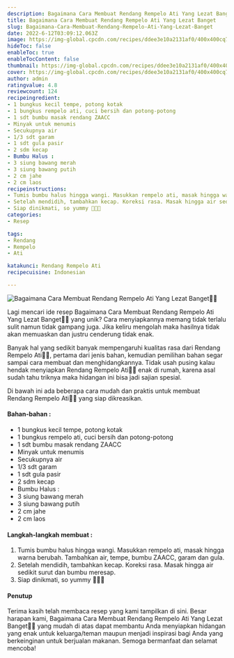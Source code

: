 ```yaml
---
description: Bagaimana Cara Membuat Rendang Rempelo Ati Yang Lezat Banget"
title: Bagaimana Cara Membuat Rendang Rempelo Ati Yang Lezat Banget
slug: Bagaimana-Cara-Membuat-Rendang-Rempelo-Ati-Yang-Lezat-Banget
date: 2022-6-12T03:09:12.063Z
image: https://img-global.cpcdn.com/recipes/ddee3e10a2131af0/400x400cq70/photo.jpg
hideToc: false
enableToc: true
enableTocContent: false
thumbnail: https://img-global.cpcdn.com/recipes/ddee3e10a2131af0/400x400cq70/photo.jpg
cover: https://img-global.cpcdn.com/recipes/ddee3e10a2131af0/400x400cq70/photo.jpg
author: admin
ratingvalue: 4.8
reviewcount: 124
recipeingredient:
- 1 bungkus kecil tempe, potong kotak
- 1 bungkus rempelo ati, cuci bersih dan potong-potong
- 1 sdt bumbu masak rendang ZAACC
- Minyak untuk menumis
- Secukupnya air
- 1/3 sdt garam
- 1 sdt gula pasir
- 2 sdm kecap
- Bumbu Halus :
- 3 siung bawang merah
- 3 siung bawang putih
- 2 cm jahe
- 2 cm laos
recipeinstructions:
- Tumis bumbu halus hingga wangi. Masukkan rempelo ati, masak hingga warna berubah. Tambahkan air, tempe, bumbu ZAACC, garam dan gula.
- Setelah mendidih, tambahkan kecap. Koreksi rasa. Masak hingga air sedikit surut dan bumbu meresap.
- Siap dinikmati, so yummy 🥰🥰🥰
categories:
- Resep

tags:
- Rendang
- Rempelo
- Ati

katakunci: Rendang Rempelo Ati
recipecuisine: Indonesian

---
```


![Bagaimana Cara Membuat Rendang Rempelo Ati Yang Lezat Banget👩‍🍳](https://img-global.cpcdn.com/recipes/ddee3e10a2131af0/400x400cq70/photo.jpg)

Lagi mencari ide resep Bagaimana Cara Membuat Rendang Rempelo Ati Yang Lezat Banget👩‍🍳 yang unik? Cara menyiapkannya memang tidak terlalu sulit namun tidak gampang juga. Jika keliru mengolah maka hasilnya tidak akan memuaskan dan justru cenderung tidak enak.

Banyak hal yang sedikit banyak mempengaruhi kualitas rasa dari Rendang Rempelo Ati👩‍🍳, pertama dari jenis bahan, kemudian pemilihan bahan segar sampai cara membuat dan menghidangkannya. Tidak usah pusing kalau hendak menyiapkan Rendang Rempelo Ati👩‍🍳 enak di rumah, karena asal sudah tahu triknya maka hidangan ini bisa jadi sajian spesial.

Di bawah ini ada beberapa cara mudah dan praktis untuk membuat Rendang Rempelo Ati👩‍🍳 yang siap dikreasikan.

<!--inarticleads1-->

#### Bahan-bahan :

- 1 bungkus kecil tempe, potong kotak
- 1 bungkus rempelo ati, cuci bersih dan potong-potong
- 1 sdt bumbu masak rendang ZAACC
- Minyak untuk menumis
- Secukupnya air
- 1/3 sdt garam
- 1 sdt gula pasir
- 2 sdm kecap
- Bumbu Halus :
- 3 siung bawang merah
- 3 siung bawang putih
- 2 cm jahe
- 2 cm laos

<!--inarticleads2-->

#### Langkah-langkah membuat :

1. Tumis bumbu halus hingga wangi. Masukkan rempelo ati, masak hingga warna berubah. Tambahkan air, tempe, bumbu ZAACC, garam dan gula.
1. Setelah mendidih, tambahkan kecap. Koreksi rasa. Masak hingga air sedikit surut dan bumbu meresap.
1. Siap dinikmati, so yummy 🥰🥰🥰

#### Penutup

Terima kasih telah membaca resep yang kami tampilkan di sini. Besar harapan kami, Bagaimana Cara Membuat Rendang Rempelo Ati Yang Lezat Banget👩‍🍳 yang mudah di atas dapat membantu Anda menyiapkan hidangan yang enak untuk keluarga/teman maupun menjadi inspirasi bagi Anda yang berkeinginan untuk berjualan makanan. Semoga bermanfaat dan selamat mencoba!